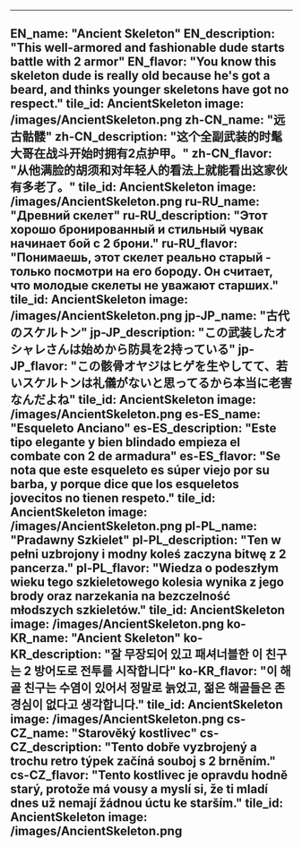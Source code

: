---

EN_name: "Ancient Skeleton"
EN_description: "This well-armored and fashionable dude starts battle with 2 armor"
EN_flavor: "You know this skeleton dude is really old because he's got a beard, and thinks younger skeletons have got no respect."
tile_id: AncientSkeleton
image: /images/AncientSkeleton.png
zh-CN_name: "远古骷髅"
zh-CN_description: "这个全副武装的时髦大哥在战斗开始时拥有2点护甲。"
zh-CN_flavor: "从他满脸的胡须和对年轻人的看法上就能看出这家伙有多老了。"
tile_id: AncientSkeleton
image: /images/AncientSkeleton.png
ru-RU_name: "Древний скелет"
ru-RU_description: "Этот хорошо бронированный и стильный чувак начинает бой с 2 брони."
ru-RU_flavor: "Понимаешь, этот скелет реально старый - только посмотри на его бороду. Он считает, что молодые скелеты не уважают старших."
tile_id: AncientSkeleton
image: /images/AncientSkeleton.png
jp-JP_name: "古代のスケルトン"
jp-JP_description: "この武装したオシャレさんは始めから防具を2持っている"
jp-JP_flavor: "この骸骨オヤジはヒゲを生やしてて、若いスケルトンは礼儀がないと思ってるから本当に老害なんだよね"
tile_id: AncientSkeleton
image: /images/AncientSkeleton.png
es-ES_name: "Esqueleto Anciano"
es-ES_description: "Este tipo elegante y bien blindado empieza el combate con 2 de armadura"
es-ES_flavor: "Se nota que este esqueleto es súper viejo por su barba, y porque dice que los esqueletos jovecitos no tienen respeto."
tile_id: AncientSkeleton
image: /images/AncientSkeleton.png
pl-PL_name: "Pradawny Szkielet"
pl-PL_description: "Ten w pełni uzbrojony i modny koleś zaczyna bitwę z 2 pancerza."
pl-PL_flavor: "Wiedza o podeszłym wieku tego szkieletowego kolesia wynika z jego brody oraz narzekania na bezczelność młodszych szkieletów."
tile_id: AncientSkeleton
image: /images/AncientSkeleton.png
ko-KR_name: "Ancient Skeleton"
ko-KR_description: "잘 무장되어 있고 패셔너블한 이 친구는 2 방어도로 전투를 시작합니다"
ko-KR_flavor: "이 해골 친구는 수염이 있어서 정말로 늙었고, 젊은 해골들은 존경심이 없다고 생각합니다."
tile_id: AncientSkeleton
image: /images/AncientSkeleton.png
cs-CZ_name: "Starověký kostlivec"
cs-CZ_description: "Tento dobře vyzbrojený a trochu retro týpek začíná souboj s 2 brněním."
cs-CZ_flavor: "Tento kostlivec je opravdu hodně starý, protože má vousy a myslí si, že ti mladí dnes už nemají žádnou úctu ke starším."
tile_id: AncientSkeleton
image: /images/AncientSkeleton.png
---
